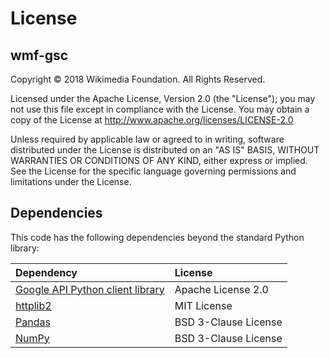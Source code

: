 # License

## wmf-gsc

Copyright © 2018 Wikimedia Foundation. All Rights Reserved.

Licensed under the Apache License, Version 2.0 (the "License"); you may not use this file except in compliance with the License. You may obtain a copy of the License at http://www.apache.org/licenses/LICENSE-2.0

Unless required by applicable law or agreed to in writing, software distributed under the License is distributed on an "AS IS" BASIS, WITHOUT WARRANTIES OR CONDITIONS OF ANY KIND, either express or implied. See the License for the specific language governing permissions and limitations under the License.

## Dependencies

This code has the following dependencies beyond the standard Python library:

| Dependency                                                                             | License              |
|:---------------------------------------------------------------------------------------|:---------------------|
| [Google API Python client library](https://github.com/google/google-api-python-client) | Apache License 2.0   |
| [httplib2](https://github.com/httplib2/httplib2)                                       | MIT License          |
| [Pandas](https://github.com/pandas-dev/pandas)                                         | BSD 3-Clause License |
| [NumPy](https://github.com/numpy/numpy)                                                | BSD 3-Clause License |
